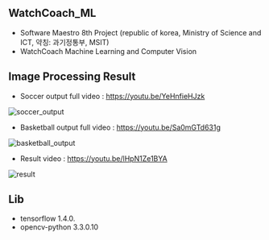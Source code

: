 
## WatchCoach_ML

- Software Maestro 8th Project (republic of korea, Ministry of Science and ICT, 약칭: 과기정통부, MSIT)
- WatchCoach Machine Learning and Computer Vision

## Image Processing Result

- Soccer output full video : https://youtu.be/YeHnfieHJzk

![soccer_output](https://user-images.githubusercontent.com/28443896/33801360-b80628ec-dd9c-11e7-9601-ca556c1ddc19.gif)

- Basketball output full video : https://youtu.be/Sa0mGTd631g

![basketball_output](https://user-images.githubusercontent.com/28443896/33801437-992b53aa-dd9e-11e7-99e0-0b6ce07936a4.gif)

- Result video : https://youtu.be/lHpN1Ze1BYA

![result](https://user-images.githubusercontent.com/28443896/33825798-24f58ce0-dea6-11e7-9d7e-5732b494c228.gif)

## Lib
- tensorflow 1.4.0.
- opencv-python 3.3.0.10